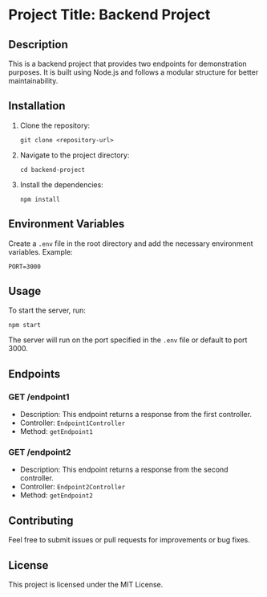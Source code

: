 # Project Title: Backend Project

## Description
This is a backend project that provides two endpoints for demonstration purposes. It is built using Node.js and follows a modular structure for better maintainability.

## Installation
1. Clone the repository:
   ```
   git clone <repository-url>
   ```
2. Navigate to the project directory:
   ```
   cd backend-project
   ```
3. Install the dependencies:
   ```
   npm install
   ```

## Environment Variables
Create a `.env` file in the root directory and add the necessary environment variables. Example:
```
PORT=3000
```

## Usage
To start the server, run:
```
npm start
```
The server will run on the port specified in the `.env` file or default to port 3000.

## Endpoints
### GET /endpoint1
- Description: This endpoint returns a response from the first controller.
- Controller: `Endpoint1Controller`
- Method: `getEndpoint1`

### GET /endpoint2
- Description: This endpoint returns a response from the second controller.
- Controller: `Endpoint2Controller`
- Method: `getEndpoint2`

## Contributing
Feel free to submit issues or pull requests for improvements or bug fixes.

## License
This project is licensed under the MIT License.